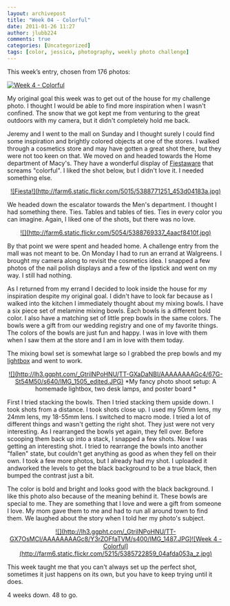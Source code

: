 ```yaml
---
layout: archivepost
title: "Week 04 - Colorful"
date: 2011-01-26 11:27
author: jlubb224
comments: true
categories: [Uncategorized]
tags: [color, jessica, photography, weekly photo challenge]
---
```

This week’s entry, chosen from 176 photos:

<a href="http://www.flickr.com/photos/mrs_rev/5385722859/" title="Week 4 - Colorful by Mrs. Rev!, on Flickr">![Week 4 - Colorful](http://farm6.static.flickr.com/5215/5385722859_04afda053a_z.jpg)</a>

My original goal this week was to get out of the house for my challenge photo.  I thought I would be able to find more inspiration when I wasn't confined.  The snow that we got kept me from venturing to the great outdoors with my camera, but it didn't completely hold me back.  

Jeremy and I went to the mall on Sunday and I thought surely I could find some inspiration and brightly colored objects at one of the stores.  I walked through a cosmetics store and may have gotten a great shot there, but they were not too keen on that.  We moved on and headed towards the Home department of Macy's.  They have a wonderful display of [Fiestaware](macys.com/Fiestaware) that screams "colorful".  I liked the shot below, but I didn't love it.  I needed something else. 

<p align="center">
<a href="http://www.flickr.com/photos/mrs_rev/5388771251/" title="Fiesta! by Mrs. Rev!, on Flickr">![Fiesta!](http://farm6.static.flickr.com/5015/5388771251_453d04183a.jpg)</a>



We headed down the escalator towards the Men's department.  I thought I had something there.  Ties.  Tables and tables of ties.  Ties in every color you can imagine.  Again, I liked one of the shots, but there was no love.

<p align="center">
<a href="http://www.flickr.com/photos/mrs_rev/5388769337/" title="Stripes by Mrs. Rev!, on Flickr">![](http://farm6.static.flickr.com/5054/5388769337_4aacf8410f.jpg)</a>



By that point we were spent and headed home.  A challenge entry from the mall was not meant to be.  On Monday I had to run an errand at Walgreens.  I brought my camera along to revisit the cosmetics idea.  I snapped a few photos of the nail polish displays and a few of the lipstick and went on my way.  I still had nothing.

As I returned from my errand I decided to look inside the house for my inspiration despite my original goal.  I didn't have to look far because as I walked into the kitchen I immediately thought about my mixing bowls.  I have a six piece set of melamine mixing bowls.  Each bowls is a different bold color.  I also have a matching set of little prep bowls in the same colors.  The bowls were a gift from our wedding registry and one of my favorite things.  The colors of the bowls are just fun and happy.  I was in love with them when I saw them at the store and I am in love with them today.

The mixing bowl set is somewhat large so I grabbed the prep bowls and my [lightbox](http://www.flickr.com/photos/mrs_rev/3939065001/in/set-72157622421400266/) and went to work.

<p align="center">
<a href="http://picasaweb.google.com/lh/photo/wWz9Y_5h1cpQC5zjpBVKVnrfGkvH0RjaEeSCt43kCf8?feat=embedwebsite">![](http://lh3.ggpht.com/_GtrilNPoHNU/TT-GXaDaNBI/AAAAAAAAGc4/67G-St54M50/s640/IMG_1505_edited.JPG)</a>
*My fancy photo shoot setup: A homemade lightbox, two desk lamps, and poster board *



First I tried stacking the bowls.  Then I tried stacking them upside down.  I took shots from a distance.  I took shots close up.  I used my 50mm lens, my 24mm lens, my 18-55mm lens.  I switched to macro mode.  I tried a lot of different things and wasn't getting the right shot.  They just were not very interesting.  As I rearranged the bowls yet again, they fell over.  Before scooping them back up into a stack, I snapped a few shots.   Now I was getting an interesting shot.  I tried to rearrange the bowls into another "fallen" state, but couldn't get anything as good as when they fell on their own.  I took a few more photos, but I already had my shot.  I uploaded it andworked the levels to get the black background to be a true black, then bumped the contrast just a bit.  

The color is bold and bright and looks good with the black background.  I like this photo also because of the meaning behind it.  These bowls are special to me.  They are something that I love and were a gift from someone I love.  My mom gave them to me and had to run all around town to find them.  We laughed about the story when I told her my photo's subject.



<p align="center">
<a href="http://picasaweb.google.com/lh/photo/ywzpbFxz2TRmzwxyq3A-Z3rfGkvH0RjaEeSCt43kCf8?feat=embedwebsite">![](http://lh3.ggpht.com/_GtrilNPoHNU/TT-GX7OsMCI/AAAAAAAAGc8/Y3rZOFfaTVM/s400/IMG_1487.JPG)</a><a href="http://www.flickr.com/photos/mrs_rev/5385722859/" title="Week 4 - Colorful by Mrs. Rev!, on Flickr">![Week 4 - Colorful](http://farm6.static.flickr.com/5215/5385722859_04afda053a_z.jpg)</a>



This week taught me that you can't always set up the perfect shot, sometimes it just happens on its own, but you have to keep trying until it does.

4 weeks down.  48 to go.
